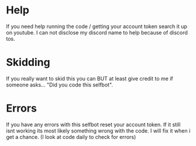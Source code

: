 # Help

If you need help running the code / getting your account token search it up on youtube. I can not disclose my discord name to help because of discord tos.

# Skidding

If you really want to skid this you can BUT at least give credit to me if someone asks... "Did you code this selfbot".

# Errors 

If you have any errors with this selfbot reset your account token. If it still isnt working its most likely something wrong with the code. I will fix it when i get a chance. (I look at code daily to check for errors)
